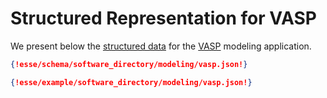 # Structured Representation for VASP

We present below the [structured data](../../../data-structured/overview.md) for the [VASP](overview.md) modeling application.

```json tab="Schema" 
{!esse/schema/software_directory/modeling/vasp.json!}
```

```json tab="Example" 
{!esse/example/software_directory/modeling/vasp.json!}
```
